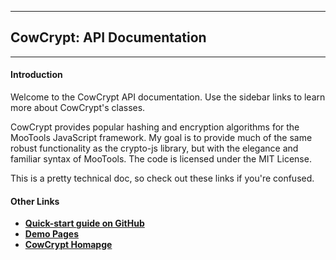 ---------------------------

CowCrypt: API Documentation
---------------------------
---------------------------
#### Introduction
Welcome to the CowCrypt API documentation. Use the sidebar links to learn more
about CowCrypt's classes.

CowCrypt provides popular hashing
and encryption algorithms for the MooTools JavaScript framework. My goal is to
provide much of the same robust functionality as the crypto-js library, but
with the elegance and familiar syntax of MooTools. The code is licensed under
the MIT License.

This is a pretty technical doc, so check out these links if you're confused.

#### Other Links
* [**Quick-start guide on GitHub**][1]
* [**Demo Pages**][2]
* [**CowCrypt Homapge**][3]


[1]: https://github.com/rubbingalcoholic/cowcrypt/blob/master/README.md
[2]: /demos
[3]: /